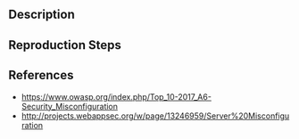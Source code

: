 ## Description


## Reproduction Steps


## References

- https://www.owasp.org/index.php/Top_10-2017_A6-Security_Misconfiguration
- http://projects.webappsec.org/w/page/13246959/Server%20Misconfiguration


